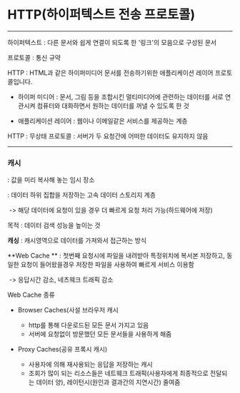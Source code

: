 # HTTP(하이퍼텍스트 전송 프로토콜)

---

하이퍼텍스트 : 다른 문서와 쉽게 연결이 되도록 한 '링크'의 모음으로 구성된 문서

프로토콜 : 통신 규약

HTTP  : HTML과 같은 하이퍼미디어 문서를 전송하기위한 애플리케이션 레이어 프로토콜입니다.

* 하이퍼 미디어 : 문서, 그림 등을 조합시킨 멀티미디어에 관련하는 데이터를 서로 연관시켜 컴퓨터와 대화하면서 원하는 데이터를 꺼낼 수 있도록 한 것

- 애플리케이션 레이어 : 웹이나 이메일같은 서비스를 제공하는 계층

HTTP : 무상태 프로토콜 : 서버가 두 요청간에 어떠한 데이터도 유지하지 않음

---

### **캐시**

: 값을 미리 복사해 놓는 임시 장소

: 데이터 하위 집합을 저장하는 고속 데이터 스토리지 계층

​	-> 해당 데이터에 요청이 있을 경우 더 빠르게 요청 처리 가능(하드웨어에 저장)

목적 : 데이터 검색 성능을 높이는 것

**캐싱** : 캐시영역으로 데이터를 가져와서 접근하는 방식

**Web Cache ** :  첫번째 요청시에 파일을 내려받아 특정위치에 복서본 저장하고, 동일한 요청이 들어왔을경우 저장한 파일을 사용하여 빠르게 서비스 이용함

​		-> 응답시간 감소, 네츠웨크 트래픽 감소

Web Cache 종류

* Browser Caches(사설 브라우저 캐시

   - http를 통해 다운로드된 모든 문서 가지고 있음
   - 서버에 요청없이 방문했던 모든 문서들을 사용하게 해줌

* Proxy Caches(공유 프록시 캐시)

  * 사용자에 의해 재사용되는  응답을 저장하는 캐시
  * 조회가 많이 되는 리소스들은 네트웨크 트래픽(사용자에게 최종적으로 전달되는 데이터 양), 레이턴시(원인과 결과간의 지연시간) 줄여줌

  



